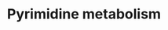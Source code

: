 ---
annotations:
- id: PW:0000032
  parent: classic metabolic pathway
  type: Pathway Ontology
  value: pyrimidine metabolic pathway
authors:
- Annahoekstra1
- DeSl
- Khanspers
- MaintBot
- Finterly
- Eweitz
- Egonw
citedin:
- link: PMC8742820
  title: DTYMK is essential for genome integrity and neuronal survival (2021)
- link: PMC8751594
  title: DNA methylation of ARHGAP30 is negatively associated with ARHGAP30 expression
    in lung adenocarcinoma, which reduces tumor immunity and is detrimental to patient
    survival (2021)
- link: 10.1038/s41467-024-47085-y
  title: A patient-based iPSC-derived hepatocyte model of alcohol-associated cirrhosis
    reveals bioenergetic insights into disease pathogenesis (2024)
- link: 10.1159/000535120
  title: Human Monocytes Exposed to SARS-CoV-2 Display Features of Innate Immune Memory
    Producing High Levels of CXCL10 upon Restimulation (2023)
description: 'Pyrimidines are nucleic acids and the products of pyrimidine degradation
  are water-soluble. The pyrimidine ring is synthesized before it is conjugated to
  PRPP. The first reaction is the conjugation of carbamoyl phosphate and aspartate
  to make N-carbamoylaspartate. The carbamoyl phosphate synthetase used in pyrimidine
  biosynthesis is located in the cytoplasm. The enzyme that carries out the reaction
  is aspartate transcarbamoylase, an enzyme that is closely regulated. The second
  reaction is ring closure to form dihydroorotic acid by the enzyme dihydroorotase.
  This circular product contains a 6-membered ring with nitrogen and carbons located
  in the same positions as in the mature pyrimidine ring. The third reaction is the
  oxidation of the ring to form a carbon- carbon bond. The reducing equivalents are
  transferred to a flavin cofactor of the enzyme dihydroorotate dehydrogenase. The
  product is orotic acid. Fourth, the orotate ring is transferred to phosphoribosyl
  pyrophosphate (PRPP) to form a 5-ribose-phosphate, orotidylic acid. Finally orotidylate
  is decarboxylated to yield UMP, which of course contains one of the bases of RNA.
  Cellular kinases convert UMP to UTP. Transfer of an amido nitrogen from glutamine
  by CTP synthetase converts UTP to CTP; this reaction uses an ATP high-energy phosphate.
  Pyrimidine synthesis is controlled at the first committed step. ATP stimulates the
  aspartate transcarbamoylase reaction, while CTP inhibits it. CTP is a feedback inhibitor
  of the pathway, and ATP is a feed-forward activator. This regulation ensures that
  a balanced supply of purines and pyrimidines exists for RNA and synthesis. Eukaryotic
  organisms contain a multifunctional enzyme with carbamoylphosphate synthetase, aspartate
  transcarbamoylase, and dihydroorotase activities. Two mechanisms control this enzyme.
  First, control at the level of enzyme synthesis exists; the transcription of the
  gene for the enzyme is reduced if an excess of pyrimidines is present. Secondly,
  control exists at the level of feedback inhibition by pyrimidine nucleotides. This
  enzyme is also an example of the phenomenon of metabolic channeling: aspartate,
  ammonia, and carbon dioxide enter the enzyme and come out as orotic acid  Description
  text is based on [https://www.cliffsnotes.com/study-guides/biology/biochemistry-ii/purines-and-pyrimidines/pyrimidine-metabolism
  Cliff''s Notes].  Pathway is based on [https://www.genome.jp/dbget-bin/www_bget?pathway+map00240
  KEGG]  Proteins on this pathway have targeted assays available via the [https://assays.cancer.gov/available_assays?wp_id=WP4022
  CPTAC Assay Portal]'
last-edited: 2023-04-22
ndex: 296f0325-8b69-11eb-9e72-0ac135e8bacf
organisms:
- Homo sapiens
redirect_from:
- /index.php/Pathway:WP4022
- /instance/WP4022
- /instance/WP4022_r126316
revision: r126316
schema-jsonld:
- '@context': https://schema.org/
  '@id': https://wikipathways.github.io/pathways/WP4022.html
  '@type': Dataset
  creator:
    '@type': Organization
    name: WikiPathways
  description: 'Pyrimidines are nucleic acids and the products of pyrimidine degradation
    are water-soluble. The pyrimidine ring is synthesized before it is conjugated
    to PRPP. The first reaction is the conjugation of carbamoyl phosphate and aspartate
    to make N-carbamoylaspartate. The carbamoyl phosphate synthetase used in pyrimidine
    biosynthesis is located in the cytoplasm. The enzyme that carries out the reaction
    is aspartate transcarbamoylase, an enzyme that is closely regulated. The second
    reaction is ring closure to form dihydroorotic acid by the enzyme dihydroorotase.
    This circular product contains a 6-membered ring with nitrogen and carbons located
    in the same positions as in the mature pyrimidine ring. The third reaction is
    the oxidation of the ring to form a carbon- carbon bond. The reducing equivalents
    are transferred to a flavin cofactor of the enzyme dihydroorotate dehydrogenase.
    The product is orotic acid. Fourth, the orotate ring is transferred to phosphoribosyl
    pyrophosphate (PRPP) to form a 5-ribose-phosphate, orotidylic acid. Finally orotidylate
    is decarboxylated to yield UMP, which of course contains one of the bases of RNA.
    Cellular kinases convert UMP to UTP. Transfer of an amido nitrogen from glutamine
    by CTP synthetase converts UTP to CTP; this reaction uses an ATP high-energy phosphate.
    Pyrimidine synthesis is controlled at the first committed step. ATP stimulates
    the aspartate transcarbamoylase reaction, while CTP inhibits it. CTP is a feedback
    inhibitor of the pathway, and ATP is a feed-forward activator. This regulation
    ensures that a balanced supply of purines and pyrimidines exists for RNA and synthesis.
    Eukaryotic organisms contain a multifunctional enzyme with carbamoylphosphate
    synthetase, aspartate transcarbamoylase, and dihydroorotase activities. Two mechanisms
    control this enzyme. First, control at the level of enzyme synthesis exists; the
    transcription of the gene for the enzyme is reduced if an excess of pyrimidines
    is present. Secondly, control exists at the level of feedback inhibition by pyrimidine
    nucleotides. This enzyme is also an example of the phenomenon of metabolic channeling:
    aspartate, ammonia, and carbon dioxide enter the enzyme and come out as orotic
    acid  Description text is based on [https://www.cliffsnotes.com/study-guides/biology/biochemistry-ii/purines-and-pyrimidines/pyrimidine-metabolism
    Cliff''s Notes].  Pathway is based on [https://www.genome.jp/dbget-bin/www_bget?pathway+map00240
    KEGG]  Proteins on this pathway have targeted assays available via the [https://assays.cancer.gov/available_assays?wp_id=WP4022
    CPTAC Assay Portal]'
  keywords:
  - (R)-3-aminoisobutyrate
  - (R)-3-ureidoisobutyrate
  - (R)-dihydrothymine
  - 2-deoxy-D-ribose-1P
  - 3-Ureidopropionate
  - 5,6-Dihydrouracil
  - AK9
  - CAD
  - CANT1
  - CDA
  - CDP
  - CMP
  - CMPK1
  - CMPK2
  - CTP
  - CTPS1
  - CTPS2
  - Carbamoylphosphate
  - Cytidine
  - DCK
  - DCTD
  - DCTPP1
  - DHODH
  - DNA
  - DPYD
  - DPYS
  - DTYMK
  - DUT
  - Deoxycytidine
  - Deoxyuridine
  - Dihydroorotate
  - Diphosphate
  - ENPP1
  - ENPP3
  - ENTPD1
  - ENTPD3
  - ENTPD4
  - ENTPD5
  - ENTPD6
  - ENTPD8
  - L-Glutamine
  - N-Carbamoylaspartate
  - NME
  - NME1
  - NME1-NME2
  - NME2
  - NME3
  - NME4
  - NME6
  - NME7
  - NT5C
  - NT5E
  - NT5M
  - NUDT2
  - Orotate
  - Orotidine 5'-phosphate
  - PNP
  - PNPT1
  - POLA1
  - POLA2
  - POLD1
  - POLD2
  - POLD3
  - POLD4
  - POLE1
  - POLE2
  - POLE3
  - POLE4
  - POLR1A
  - POLR1B
  - POLR1C
  - POLR1D
  - POLR1E
  - POLR2A
  - POLR2B
  - POLR2C
  - POLR2D
  - POLR2E
  - POLR2G
  - POLR2H
  - POLR2I
  - POLR2J1
  - POLR2J2
  - POLR2J3
  - POLR2K
  - POLR2L
  - POLR3A
  - POLR3B
  - POLR3C
  - POLR3D
  - POLR3E
  - POLR3F
  - POLR3G
  - POLR3GL
  - POLR3H
  - POLR3K
  - PRIM1
  - PRIM2
  - PRPP
  - RNA
  - RRM1
  - RRM2
  - RRM2B
  - TK1
  - TK2
  - TWISTNB
  - TYMP
  - TYMS
  - Thymidine
  - Thymine
  - UCK1
  - UCK2
  - UCKL1
  - UDP
  - UMP
  - UMPS
  - UPB1
  - UPP1
  - UPP2
  - UPRT
  - UTP
  - UppppU
  - Uracil
  - Uridine
  - ZNRD1
  - beta-Alanine
  - dCDP
  - dCMP
  - dCTP
  - dTDP
  - dTMP
  - dTTP
  - dUDP
  - dUMP
  - dUTP
  license: CC0
  name: Pyrimidine metabolism
seo: CreativeWork
title: Pyrimidine metabolism
wpid: WP4022
---